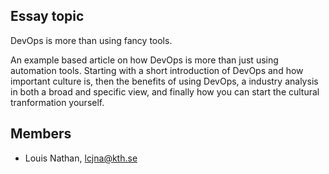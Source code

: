 ## Essay topic

DevOps is more than using fancy tools.

An example based article on how DevOps is more than just using automation tools. Starting with a short introduction of DevOps and how important culture is, then the benefits of using DevOps, a industry analysis in both a broad and specific view, and finally how you can start the cultural tranformation yourself.

## Members

- Louis Nathan, lcjna@kth.se
